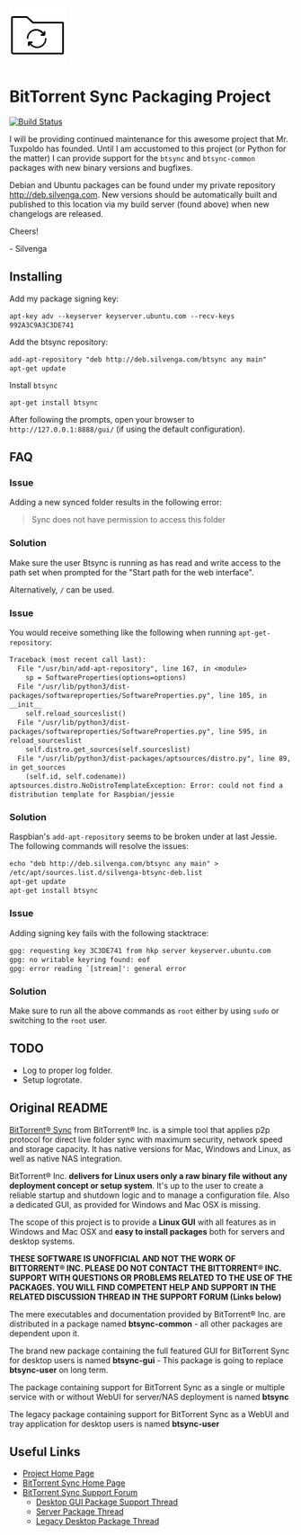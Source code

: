 ![Icon](docs/images/icon.png)

# BitTorrent Sync Packaging Project

[![Build Status](https://img.shields.io/teamcity/https/teamcity.silvenga.com/e/Btsync_Build.svg?label=TeamCity&style=flat-square)](https://teamcity.silvenga.com/viewType.html?buildTypeId=Btsync_Build&guest=1)

I will be providing continued maintenance for this awesome project that Mr. Tuxpoldo has founded. Until I am accustomed to this project (or Python for the matter) I can provide support for the `btsync` and `btsync-common` packages with new binary versions and bugfixes.

Debian and Ubuntu packages can be found under my private repository http://deb.silvenga.com. New versions should be automatically built and published to this location via my build server (found above) when new changelogs are released. 

Cheers!

\- Silvenga

## Installing

Add my package signing key:

```
apt-key adv --keyserver keyserver.ubuntu.com --recv-keys 992A3C9A3C3DE741
```

Add the btsync repository:

```
add-apt-repository "deb http://deb.silvenga.com/btsync any main"
apt-get update
```

Install `btsync`

```
apt-get install btsync
```

After following the prompts, open your browser to `http://127.0.0.1:8888/gui/` (if using the default configuration).

## FAQ

### Issue

Adding a new synced folder results in the following error:

> Sync does not have permission to access this folder

### Solution

Make sure the user Btsync is running as has read and write access to the path set when prompted for the "Start path for the web interface". 

Alternatively, `/` can be used. 

### Issue

You would receive something like the following when running `apt-get-repository`:

```
Traceback (most recent call last):
  File "/usr/bin/add-apt-repository", line 167, in <module>
    sp = SoftwareProperties(options=options)
  File "/usr/lib/python3/dist-packages/softwareproperties/SoftwareProperties.py", line 105, in __init__
    self.reload_sourceslist()
  File "/usr/lib/python3/dist-packages/softwareproperties/SoftwareProperties.py", line 595, in reload_sourceslist
    self.distro.get_sources(self.sourceslist)
  File "/usr/lib/python3/dist-packages/aptsources/distro.py", line 89, in get_sources
    (self.id, self.codename))
aptsources.distro.NoDistroTemplateException: Error: could not find a distribution template for Raspbian/jessie
```

### Solution

Raspbian's `add-apt-repository` seems to be broken under at last Jessie. The following commands will resolve the issues:

```
echo "deb http://deb.silvenga.com/btsync any main" > /etc/apt/sources.list.d/silvenga-btsync-deb.list
apt-get update
apt-get install btsync
```

### Issue

Adding signing key fails with the following stacktrace:

```
gpg: requesting key 3C3DE741 from hkp server keyserver.ubuntu.com
gpg: no writable keyring found: eof
gpg: error reading `[stream]': general error
```

### Solution

Make sure to run all the above commands as `root` either by using `sudo` or switching to the `root` user. 

## TODO

* Log to proper log folder.
* Setup logrotate. 

## Original README

[BitTorrent&reg; Sync][1] from BitTorrent&reg; Inc. is a simple tool that
applies p2p protocol for direct live folder sync with maximum security, network
speed and storage capacity. It has native versions for Mac, Windows and Linux,
as well as native NAS integration.

BitTorrent&reg; Inc. __delivers for Linux users only a raw binary file without
any deployment concept or setup system__. It's up to the user to create a
reliable startup and shutdown logic and to manage a configuration file. Also a
dedicated GUI, as provided for Windows and Mac OSX is missing.

The scope of this project is to provide a __Linux GUI__ with all features as in
Windows and Mac OSX and __easy to install packages__ both for servers and
desktop systems.

**THESE SOFTWARE IS UNOFFICIAL AND NOT THE WORK OF BITTORRENT&reg; INC.
PLEASE DO NOT CONTACT THE BITTORRENT&reg; INC. SUPPORT WITH QUESTIONS OR
PROBLEMS RELATED TO THE USE OF THE PACKAGES. YOU WILL FIND COMPETENT HELP
AND SUPPORT IN THE RELATED DISCUSSION THREAD IN THE SUPPORT FORUM (Links
below)**

The mere executables and documentation provided by BitTorrent&reg; Inc. are
distributed in a package named __btsync-common__ - all other packages are
dependent upon it.

The brand new package containing the full featured GUI for BitTorrent Sync for
desktop users is named __btsync-gui__ - This package is going to replace
__btsync-user__ on long term.

The package containing support for BitTorrent Sync as a single or multiple
service with or without WebUI for server/NAS deployment is named __btsync__

The legacy package containing support for BitTorrent Sync as a WebUI and tray
application for desktop users is named __btsync-user__


## Useful Links

- [Project Home Page][2]
- [BitTorrent Sync Home Page][1]
- [BitTorrent Sync Support Forum][3]
  - [Desktop GUI Package Support Thread][4]
  - [Server Package Thread][5]
  - [Legacy Desktop Package Thread][6]

[1]: http://www.bittorrent.com/sync
[2]: http://www.yeasoft.com/site/projects:btsync-deb
[3]: http://forum.bittorrent.com/forum/107-bittorrent-sync/
[4]: http://forum.bittorrent.com/topic/28106-linux-desktop-gui-unofficial-packages-for-bittorrent-sync/
[5]: http://forum.bittorrent.com/topic/18974-debian-and-ubuntu-server-packages-for-bittorrent-sync/
[6]: http://forum.bittorrent.com/topic/19560-debian-and-ubuntu-legacy-desktop-unofficial-packages-for-bittorrent-sync/

